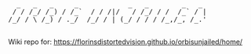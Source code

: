 <pre>

  _   _   _     _            _   _        _   _ 
 / / /_/ /_) / /_`  / / /|/   / /_/ / /  /_` / |
/_/ / \ /_) / ._/  /_/ / | (_/ / / / /_,/_, /_.'
                                                
</pre>

Wiki repo for:
https://florinsdistortedvision.github.io/orbisunjailed/home/
